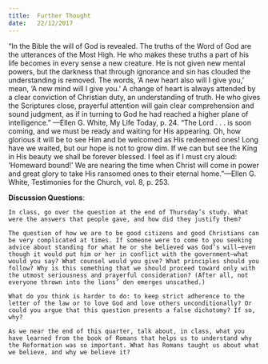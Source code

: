 ```yaml
---
title:  Further Thought
date:   22/12/2017
---
```


“In the Bible the will of God is revealed. The truths of the Word of God are the utterances of the Most High. He who makes these truths a part of his life becomes in every sense a new creature. He is not given new mental powers, but the darkness that through ignorance and sin has clouded the understanding is removed. The words, ‘A new heart also will I give you,’ mean, ‘A new mind will I give you.’ A change of heart is always attended by a clear conviction of Christian duty, an understanding of truth. He who gives the Scriptures close, prayerful attention will gain clear comprehension and sound judgment, as if in turning to God he had reached a higher plane of intelligence.” —Ellen G. White, My Life Today, p. 24. “The Lord . . . is soon coming, and we must be ready and waiting for His appearing. Oh, how glorious it will be to see Him and be welcomed as His redeemed ones! Long have we waited, but our hope is not to grow dim. If we can but see the King in His beauty we shall be forever blessed. I feel as if I must cry aloud: ‘Homeward bound!’ We are nearing the time when Christ will come in power and great glory to take His ransomed ones to their eternal home.”—Ellen G. White, Testimonies for the Church, vol. 8, p. 253.

**Discussion Questions**:

`In class, go over the question at the end of Thursday’s study. What were the answers that people gave, and how did they justify them?`

`The question of how we are to be good citizens and good Christians can be very complicated at times. If someone were to come to you seeking advice about standing for what he or she believed was God’s will—even though it would put him or her in conflict with the government—what would you say? What counsel would you give? What principles should you follow? Why is this something that we should proceed toward only with the utmost seriousness and prayerful consideration? (After all, not everyone thrown into the lions’ den emerges unscathed.)`

`What do you think is harder to do: to keep strict adherence to the letter of the law or to love God and love others unconditionally? Or could you argue that this question presents a false dichotomy? If so, why?`

`As we near the end of this quarter, talk about, in class, what you have learned from the book of Romans that helps us to understand why the Reformation was so important. What has Romans taught us about what we believe, and why we believe it?`
